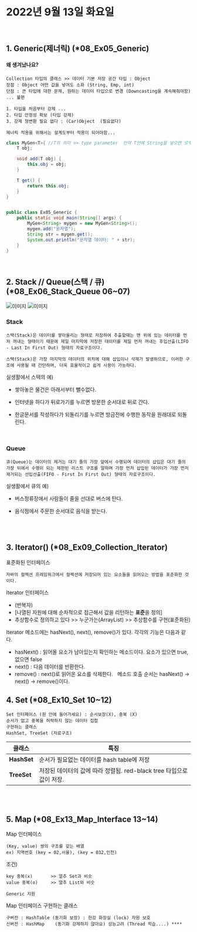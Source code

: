 # 2022년 9월 13일 화요일
<br>


## 1. Generic(제너릭) (*08_Ex05_Generic)

#### 왜 생겨났나요?
    Collection 타입의 클래스 >> 데이터 기본 저장 공간 타입 : Object
    장점 : Object 어떤 값을 넣어도 소화 (String, Emp, int)
    단점 : 큰 타입에 대한 문제, 원하는 데이터 타입으로 변경 (Downcasting을 계속해줘야함) ... 불편

    1. 타입을 처음부터 강제 ...
    2. 타입 안정성 확보 (타입 강제)
    3. 강제 형변환 필요 없다 : (Car)Object  (필요없다)
    
    제너릭 적용을 위해서는 설계도부터 적용이 되어야함...

```java
class MyGen<T>{ //T의 의미 >> type parameter  만약 T안에 String을 넣으면 모두다 String으로 자동 형변환됨
	T obj;

	void add(T obj) {
		this.obj = obj;
	}

	T get() {
		return this.obj;
	}
}


public class Ex05_Generic {
	public static void main(String[] args) {
		MyGen<String> mygen = new MyGen<String>();
		mygen.add("문자열");
		String str = mygen.get();
		System.out.println("문자열 데이터: " + str);
	}
}
```
<br>

## 2. Stack // Queue(스택 / 큐) (*08_Ex06_Stack_Queue 06~07)
![이미지](https://dthumb-phinf.pstatic.net/?src=%22http%3A%2F%2Fcafeptthumb4.phinf.naver.net%2F20150216_25%2Fkscom444_1424085885304BE2Yv_PNG%2Fstack3.png%3Ftype%3Dw740%22&type=cafe_wa740)
![이미지](https://dthumb-phinf.pstatic.net/?src=%22http%3A%2F%2Fcafeptthumb2.phinf.naver.net%2F20150216_297%2Fkscom444_1424085862170kgUNm_PNG%2Fqueue3.png%3Ftype%3Dw740%22&type=cafe_wa740)

### Stack
	스택(Stack)은 데이터를 쌓아올리는 형태로 저장하여 추출할때는 맨 위에 있는 데이터를 먼저 꺼내는 형태이기 때문에 제일 마지막에 저장한 데이터를 제일 먼저 꺼내는 후입선출(LIFO - Last In First Out) 형태의 자료구조이다.

	스택(Stack)은 가장 마지막의 데이터의 위치에 대해 삽입이나 삭제가 발생하므로, 이러한 구조에 사용될 때 간단하며, 더욱 효율적이고 쉽게 사용이 가능하다.

실생활에서 스택의 예) 

- 쌓아놓은 물건은 아래서부터 뺄수없다.

- 인터넷을 하다가 뒤로가기를 누르면 방문한 순서대로 뒤로 간다. 

- 한글문서를 작성하다가 되돌리기를 누르면 방금전에 수행한 동작을 원래대로 되돌린다.

<br>

### Queue
	큐(Queue)는 데이터의 제거는 대기 줄의 가장 앞에서 수행되며 데이터의 삽입은 대기 줄의 가장 뒤에서 수행이 되는 제한된 리스트 구조를 말하며 가장 먼저 삽입된 데이터가 가장 먼저 제거되는 선입선출(FIFO - First In First Out) 형태의 자료구조이다.

실생활에서 큐의 예)

- 버스정류장에서 사람들이 줄을 선대로 버스에 탄다.

- 음식점에서 주문한 순서대로 음식을 받는다. 

<br><br>

## 3. Iterator() (*08_Ex09_Collection_Iterator)
표준화된 인터페이스

	자바의 컬렉션 프레임워크에서 컬렉션에 저장되어 있는 요소들을 읽어오는 방법을 표준화한 것이다.

Iterator 인터페이스

- (반복자)
- [나열된 자원에 대해 순차적으로 접근해서  값을 리턴하는 **표준**을 정의]
- 추상함수로 정의하고 있다 >> 누군가는(ArrayList) >> 추상함수를 구현(표준화된)

Iterator 메소드에는 hasNext(), next(), remove()가 있다.
각각의 기능은 다음과 같다.
 
- hasNext() : 읽어올 요소가 남아있는지 확인하는 메소드이다. 요소가 있으면 true, 없으면 false
- next() : 다음 데이터를 반환한다.
- remove() : next()로 읽어온 요소를 삭제한다.
 
메소드 호출 순서는 hasNext() -> next() -> remove()이다.


## 4. Set (*08_Ex10_Set 10~12)

	Set 인터페이스 (원 안에 들어가세요) : 순서보장(X), 중복 (X)
	순서가 없고 중복을 허락하지 않는 데이터 집합
	구현하는 클래스
	HashSet, TreeSet (자료구조)

|클래스|특징|
|-----|-----|
|**HashSet**|순서가 필요없는 데이터를 hash table에 저장|
|**TreeSet**|저장된 데이터의 값에 따라 정렬됨. red-black tree 타입으로 값이 저장.|


<br><br>

## 5. Map (*08_Ex13_Map_Interface 13~14)

Map 인터페이스

	(Key, value) 쌍의 구조를 갖는 배열
	ex) 지역번호 (key = 02,서울), (key = 032,인천)

조건)

	key 중복(x)		>> 얼추 Set과 비슷
	value 중복(o)		>> 얼추 List와 비슷

	Generic 지원

Map 인터페이스 구현하는 클래스

	구버전 : HashTable (동기화 보장) : 한강 화장실 (lock) 자원 보호
	신버전 : HashMap	 (동기화 강제하지 않아요) 성능고려 (Thread 학습....) ****